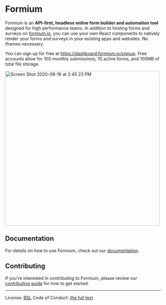 # Formium

Formium is an **API-first, headless online form builder and automation tool** designed for high performance teams. In addition to hosting forms and surveys on [formium.io](https://formium.io), you can use your own React components to natively render your forms and surveys in your existing apps and websites. No iframes necessary.

You can sign up for free at https://dashboard.formium.io/signup. Free accounts allow for 100 monthly submissions, 10 active forms, and 100MB of total file storage.

<img width="500" alt="Screen Shot 2020-09-16 at 3 45 23 PM" src="https://user-images.githubusercontent.com/4060187/93385376-31759a00-f834-11ea-8ddf-55279f2f3259.png">

## Documentation

For details on how to use Formium, check out our [documentation](https://formium.io/docs). 

## Contributing 

If you're interested in contributing to Formium, please review our [contributing guide](./.github/CONTRIBUTING.md) for how to get started.

---

License: [BSL](LICENSE)
Code of Conduct: [the full text](/CODE_OF_CONDUCT.md)
